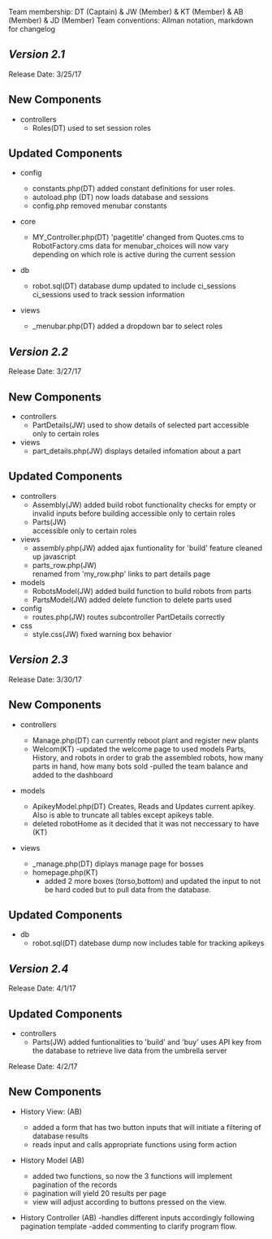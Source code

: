 Team membership:  DT (Captain) & JW (Member) & KT (Member) & AB (Member) & JD (Member)
Team conventions: Allman notation, markdown for changelog  

## *Version 2.1*

Release Date: 3/25/17

## New Components
- controllers
    - Roles(DT)
        used to set session roles

## Updated Components


- config
    - constants.php(DT)
        added constant definitions for user roles.
    - autoload.php (DT)
        now loads database and sessions
    - config.php
        removed menubar constants

- core
    - MY_Controller.php(DT)
        'pagetitle' changed from Quotes.cms to RobotFactory.cms
        data for menubar_choices will now vary depending on which role is active during the current session

- db
    - robot.sql(DT)
        database dump updated to include ci_sessions
        ci_sessions used to track session information

- views
    - _menubar.php(DT)
        added a dropdown bar to select roles

## *Version 2.2*

Release Date: 3/27/17

## New Components
- controllers
    - PartDetails(JW)
        used to show details of selected part
        accessible only to certain roles
- views
    - part_details.php(JW)
        displays detailed infomation about a part

## Updated Components
- controllers
    - Assembly(JW)
        added build robot functionality
        checks for empty or invalid inputs before building
        accessible only to certain roles        
    - Parts(JW)        
        accessible only to certain roles
- views
    - assembly.php(JW)
        added ajax funtionality for 'build' feature
        cleaned up javascript
    - parts_row.php(JW)            
        renamed from 'my_row.php'
        links to part details page
- models
    - RobotsModel(JW)
        added build function to build robots from parts
    - PartsModel(JW)
        added delete function to delete parts used
- config
    - routes.php(JW)
        routes subcontroller PartDetails correctly
- css
    - style.css(JW)
        fixed warning box behavior

## *Version 2.3*

Release Date: 3/30/17

## New Components
- controllers
    - Manage.php(DT)
        can currently reboot plant and register new plants
    - Welcom(KT)
        -updated the welcome page to used models Parts, History, and robots
        in order to grab the assembled robots, how many parts in hand, how many bots sold
        -pulled the team balance and added to the dashboard      

- models
    - ApikeyModel.php(DT)
        Creates, Reads and Updates current apikey. Also is able to truncate
        all tables except apikeys table.
    - deleted robotHome as it decided that it was not neccessary to have (KT)
- views
    - _manage.php(DT)
        diplays manage page for bosses
    - homepage.php(KT)
        - added 2 more boxes (torso,bottom) and updated the input to not be hard coded but
        to pull data from the database.


## Updated Components
- db
    - robot.sql(DT)
        datebase dump now includes table for tracking apikeys

## *Version 2.4*

Release Date: 4/1/17

## Updated Components
- controllers
    - Parts(JW)
        added funtionalities to 'build' and 'buy'
        uses API key from the database to retrieve live data from the umbrella server
		
Release Date: 4/2/17

## New Components

- History View: (AB) 
	- added a form that has two button inputs that will initiate a filtering of database results
	- reads input and calls appropriate functions using form action
	
- History Model (AB)
	- added two functions, so now the 3 functions will implement pagination of the records
	- pagination will yield 20 results per page
	- view will adjust according to buttons pressed on the view.
- History Controller (AB)
	-handles different inputs accordingly following pagination template
	-added commenting to clarify program flow.